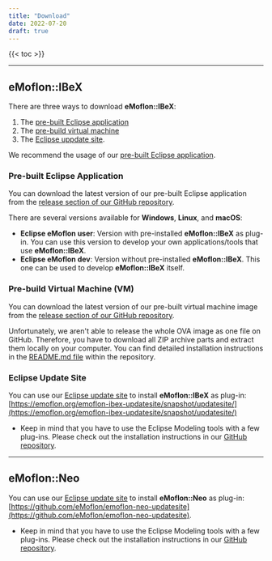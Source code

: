 ```yaml
---
title: "Download"
date: 2022-07-20
draft: true
---
```


{{< toc >}}


___
## eMoflon::IBeX

There are three ways to download **eMoflon::IBeX**:
1. The [pre-built Eclipse application](#pre-built-eclipse-application)
1. The [pre-build virtual machine](#pre-build-virtual-machine-vm)
1. The [Eclipse uppdate site](#eclipse-update-site).

We recommend the usage of our [pre-built Eclipse application](#pre-built-eclipse-application).

### Pre-built Eclipse Application

You can download the latest version of our pre-built Eclipse application from the [release section of our GitHub repository](https://github.com/eMoflon/emoflon-eclipse-build/releases).

There are several versions available for **Windows**, **Linux**, and **macOS**:

- **Eclipse eMoflon user**: Version with pre-installed **eMoflon::IBeX** as plug-in. You can use this version to develop your own applications/tools that use **eMoflon::IBeX**.
- **Eclipse eMoflon dev**: Version without pre-installed **eMoflon::IBeX**. This one can be used to develop **eMoflon::IBeX** itself.

### Pre-build Virtual Machine (VM)

You can download the latest version of our pre-built virtual machine image from the [release section of our GitHub repository](https://github.com/eMoflon/emoflon-vm/releases).

Unfortunately, we aren't able to release the whole OVA image as one file on GitHub. Therefore, you have to download all ZIP archive parts and extract them locally on your computer. You can find detailed installation instructions in the [README.md file](https://github.com/eMoflon/emoflon-vm#usageinstallation) within the repository.

### Eclipse Update Site

You can use our [Eclipse update site](https://emoflon.org/emoflon-ibex-updatesite/snapshot/updatesite/) to install **eMoflon::IBeX** as plug-in: [https://emoflon.org/emoflon-ibex-updatesite/snapshot/updatesite/](https://emoflon.org/emoflon-ibex-updatesite/snapshot/updatesite/)

- Keep in mind that you have to use the Eclipse Modeling tools with a few plug-ins. Please check out the installation instructions in our [GitHub repository](https://github.com/eMoflon/emoflon-ibex#how-to-develop).


___
## eMoflon::Neo

You can use our [Eclipse update site](https://github.com/eMoflon/emoflon-neo-updatesite) to install **eMoflon::Neo** as plug-in: [https://github.com/eMoflon/emoflon-neo-updatesite](https://github.com/eMoflon/emoflon-neo-updatesite).

- Keep in mind that you have to use the Eclipse Modeling tools with a few plug-ins. Please check out the installation instructions in our [GitHub repository](https://github.com/eMoflon/emoflon-neo-updatesite#emoflon-neo-updatesite).
